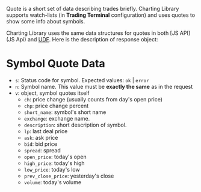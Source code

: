Quote is a short set of data describing trades briefly. Charting Library supports watch-lists (in **Trading Terminal** configuration) and uses quotes to show some info about symbols.

Charting Library uses the same data structures for quotes in both [JS API](JS Api) and [UDF](UDF). Here is the description of response object:

# Symbol Quote Data

* `s`: Status code for symbol. Expected values: `ok` | `error`
* `n`: Symbol name. This value must be **exactly the same** as in the request
* `v`: object, symbol quotes itself
  * `ch`: price change (usually counts from day's open price)
  * `chp`: price change percent
  * `short_name`: symbol's short name
  * `exchange`: exchange name.
  * `description`: short description of symbol.
  * `lp`: last deal price
  * `ask`: ask price
  * `bid`: bid price
  * `spread`: spread
  * `open_price`: today's open
  * `high_price`: today's high
  * `low_price`: today's low
  * `prev_close_price`: yesterday's close
  * `volume`: today's volume
